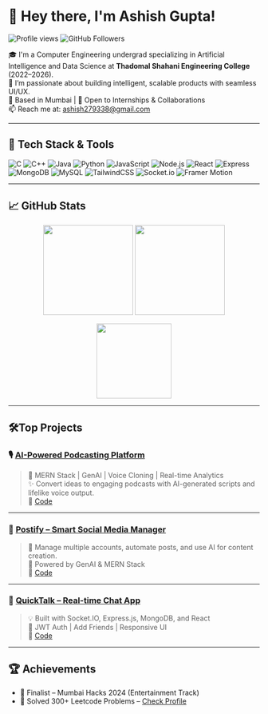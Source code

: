 # 👋 Hey there, I'm Ashish Gupta!

<p align="left">
  <img src="https://komarev.com/ghpvc/?username=Ag22052005&label=Profile%20views&color=0e75b6&style=flat" alt="Profile views" />
  <img src="https://img.shields.io/github/followers/Ag22052005?label=Followers&style=social" alt="GitHub Followers" />
</p>

🎓 I'm a Computer Engineering undergrad specializing in Artificial Intelligence and Data Science at **Thadomal Shahani Engineering College** (2022–2026).  
🔭 I’m passionate about building intelligent, scalable products with seamless UI/UX.  
📍 Based in Mumbai | 🚀 Open to Internships & Collaborations  
📫 Reach me at: ashish279338@gmail.com  

---

## 🚀 Tech Stack & Tools

![C](https://img.shields.io/badge/C-00599C?style=for-the-badge&logo=c&logoColor=white)
![C++](https://img.shields.io/badge/C++-f34b7d?style=for-the-badge&logo=cplusplus&logoColor=white)
![Java](https://img.shields.io/badge/Java-ED8B00?style=for-the-badge&logo=java&logoColor=white)
![Python](https://img.shields.io/badge/Python-306998?style=for-the-badge&logo=python&logoColor=white)
![JavaScript](https://img.shields.io/badge/JavaScript-F0DB4F?style=for-the-badge&logo=javascript&logoColor=black)
![Node.js](https://img.shields.io/badge/Node.js-339933?style=for-the-badge&logo=node.js&logoColor=white)
![React](https://img.shields.io/badge/React-20232A?style=for-the-badge&logo=react&logoColor=61DAFB)
![Express](https://img.shields.io/badge/Express.js-404D59?style=for-the-badge)
![MongoDB](https://img.shields.io/badge/MongoDB-4DB33D?style=for-the-badge&logo=mongodb&logoColor=white)
![MySQL](https://img.shields.io/badge/MySQL-4479A1?style=for-the-badge&logo=mysql&logoColor=white)
![TailwindCSS](https://img.shields.io/badge/TailwindCSS-38b2ac?style=for-the-badge&logo=tailwind-css&logoColor=white)
![Socket.io](https://img.shields.io/badge/Socket.io-010101?style=for-the-badge&logo=socketdotio&logoColor=white)
![Framer Motion](https://img.shields.io/badge/Framer--Motion-black?style=for-the-badge&logo=framer&logoColor=white)

---

## 📈 GitHub Stats

<p align="center">
  <img src="https://github-readme-stats.vercel.app/api?username=Ag22052005&show_icons=true&theme=tokyonight" height="180" />
  <img src="https://github-readme-streak-stats.herokuapp.com/?user=Ag22052005&theme=tokyonight" height="180"/>
</p>

<p align="center">
  <img src="https://github-readme-stats.vercel.app/api/top-langs/?username=Ag22052005&layout=compact&theme=tokyonight" height="150" />
</p>

---

## 🛠️Top Projects

### 🎙️ [AI-Powered Podcasting Platform](https://vocalect.onrender.com/)
> 🧠 MERN Stack | GenAI | Voice Cloning | Real-time Analytics  
> ✨ Convert ideas to engaging podcasts with AI-generated scripts and lifelike voice output.  
> 🔗 [Code](https://github.com/Ag22052005/HackSync_25/tree/Ashish)


---

### 📱 [Postify – Smart Social Media Manager](https://postify-7i4d.onrender.com)
> 💼 Manage multiple accounts, automate posts, and use AI for content creation.  
> 🧠 Powered by GenAI & MERN Stack  
> 🔗 [Code](https://github.com/TEAM-BINARY-FETCH/HACKS25_BINARY-FETCH)

---

### 💬 [QuickTalk – Real-time Chat App](https://quicktalk-nl18.onrender.com/)
> 💡 Built with Socket.IO, Express.js, MongoDB, and React  
> 🔐 JWT Auth | Add Friends | Responsive UI  
> 🔗 [Code](https://github.com/Ag22052005/QuickTalk)

---


## 🏆 Achievements

- 🥈 Finalist – Mumbai Hacks 2024 (Entertainment Track)
- 🧩 Solved 300+ Leetcode Problems – [Check Profile](https://leetcode.com/u/ashishh_guptaaa/)
